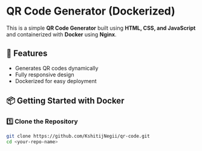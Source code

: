 # QR Code Generator (Dockerized)

This is a simple **QR Code Generator** built using **HTML, CSS, and JavaScript** and containerized with **Docker** using **Nginx**.

## 🚀 Features
- Generates QR codes dynamically
- Fully responsive design
- Dockerized for easy deployment

## 📦 Getting Started with Docker

### 1️⃣ **Clone the Repository**
```sh
git clone https://github.com/KshitijNegii/qr-code.git
cd <your-repo-name>
